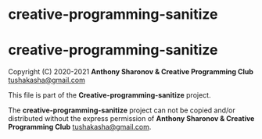 # creative-programming-sanitize

# creative-programming-sanitize
Copyright (C) 2020-2021 **Anthony Sharonov & Creative Programming Club** <tushakasha@gmail.com>

This file is part of the **Creative-programming-sanitize** project.

The **creative-programming-sanitize** project can not be copied and/or distributed without the express
permission of **Anthony Sharonov & Creative Programming Club** <tushakasha@gmail.com>.


